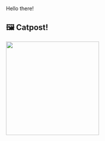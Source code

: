 Hello there!



## 🖼️ Catpost!

<sub>
    <img src="https://cdn2.thecatapi.com/images/9vi.jpg" height="256">
</sub>

